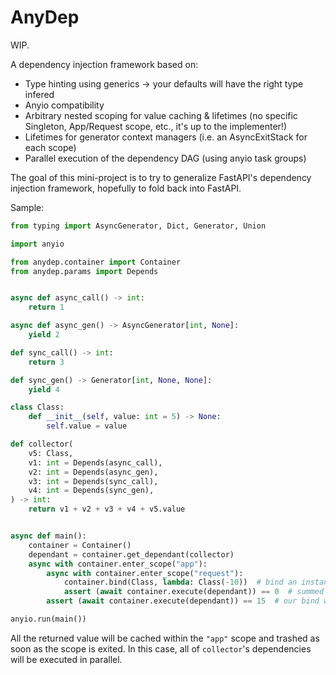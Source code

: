 # AnyDep

WIP.

A dependency injection framework based on:

- Type hinting using generics -> your defaults will have the right type infered
- Anyio compatibility
- Arbitrary nested scoping for value caching & lifetimes (no specific Singleton, App/Request scope, etc., it's up to the implementer!)
- Lifetimes for generator context managers (i.e. an AsyncExitStack for each scope)
- Parallel execution of the dependency DAG (using anyio task groups)

The goal of this mini-project is to try to generalize FastAPI's dependency injection framework, hopefully to fold back into FastAPI.

Sample:

```python
from typing import AsyncGenerator, Dict, Generator, Union

import anyio

from anydep.container import Container
from anydep.params import Depends


async def async_call() -> int:
    return 1

async def async_gen() -> AsyncGenerator[int, None]:
    yield 2

def sync_call() -> int:
    return 3

def sync_gen() -> Generator[int, None, None]:
    yield 4

class Class:
    def __init__(self, value: int = 5) -> None:
        self.value = value

def collector(
    v5: Class,
    v1: int = Depends(async_call),
    v2: int = Depends(async_gen),
    v3: int = Depends(sync_call),
    v4: int = Depends(sync_gen),
) -> int:
    return v1 + v2 + v3 + v4 + v5.value


async def main():
    container = Container()
    dependant = container.get_dependant(collector)
    async with container.enter_scope("app"):
        async with container.enter_scope("request"):
            container.bind(Class, lambda: Class(-10))  # bind an instance, class, callable, etc.; for example an incoming request
            assert (await container.execute(dependant)) == 0  # summed up to 10 but Class.value is -10
        assert (await container.execute(dependant)) == 15  # our bind was cleared since we exited the scope

anyio.run(main())
```

All the returned value will be cached within the `"app"` scope and trashed as soon as the scope is exited.
In this case, all of `collector`'s dependencies will be executed in parallel.
